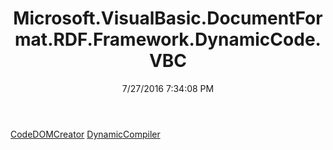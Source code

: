 ﻿---
title: Microsoft.VisualBasic.DocumentFormat.RDF.Framework.DynamicCode.VBC
date: 7/27/2016 7:34:08 PM
---

[CodeDOMCreator](T-Microsoft.VisualBasic.DocumentFormat.RDF.Framework.DynamicCode.VBC.CodeDOMCreator.html)
[DynamicCompiler](T-Microsoft.VisualBasic.DocumentFormat.RDF.Framework.DynamicCode.VBC.DynamicCompiler.html)
